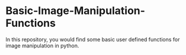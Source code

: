 # Basic-Image-Manipulation-Functions
In this repository, you would find some basic user defined functions for image manipulation in python. 
